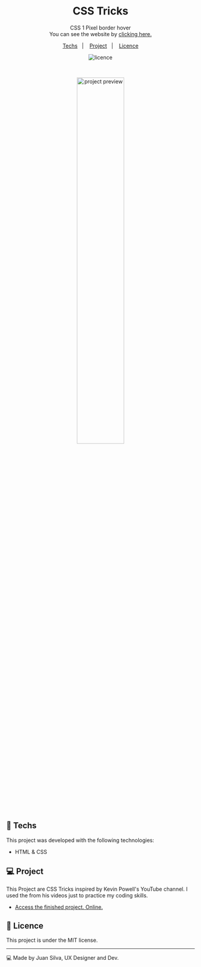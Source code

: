 <h1 align="center"> CSS Tricks </h1>

<p align="center">
CSS 1 Pixel border hover <br/>
You can see the website by <a href="https://juanpablodesigner.github.io/CSS-Tricks/CSS-1Pixel/">clicking here.</a>
</p>

<p align="center">
  <a href="#-techs">Techs</a>&nbsp;&nbsp;&nbsp;|&nbsp;&nbsp;&nbsp;
  <a href="#-project">Project</a>&nbsp;&nbsp;&nbsp;|&nbsp;&nbsp;&nbsp;
  <a href="#memo-licence">Licence</a>
</p>

<p align="center">
  <img alt="licence" src="https://img.shields.io/static/v1?label=license&message=MIT&color=49AA26&labelColor=000000">
</p>

<br>

<p align="center">
  <img alt="project preview" src="https://i.ibb.co/d45f2Yfv/no-bg-1.webp" width="50%">
</p>

[//]: # (https://github.com/JuanPabloDesigner/images-storage/assets/113949476/6a79cb70-400a-40aa-bcbd-3446450c3e19)

## 🚀 Techs

This project was developed with the following technologies:

- HTML & CSS

## 💻 Project

This Project are CSS Tricks inspired by Kevin Powell's YouTube channel. I used the from his videos just to practice my coding skills.

- [Access the finished project. Online.](https://juanpablodesigner.github.io/CSS-Tricks/CSS-1Pixel/)

## :memo: Licence

This project is under the MIT license.

---

💻 Made by Juan Silva, UX Designer and Dev.

